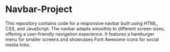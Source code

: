 # Navbar-Project
This repository contains code for a responsive navbar built using HTML, CSS, and JavaScript. The navbar adapts smoothly to different screen sizes, offering a user-friendly navigation experience. It features a hamburger menu for smaller screens and showcases Font Awesome icons for social media links.

